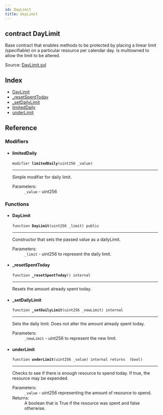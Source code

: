 ```yaml
---
id: DayLimit
title: DayLimit
---
```


<div class="contract-doc"><div class="contract"><h2 class="contract-header"><span class="contract-kind">contract</span> DayLimit</h2><p class="description">Base contract that enables methods to be protected by placing a linear limit (specifiable) on a particular resource per calendar day. Is multiowned to allow the limit to be altered.</p><div class="source">Source: <a href="https://github.com/OpenZeppelin/zeppelin-solidity/blob/v1.6.0/contracts/DayLimit.sol" target="_blank">DayLimit.sol</a></div></div><div class="index"><h2>Index</h2><ul><li><a href="DayLimit.html#DayLimit">DayLimit</a></li><li><a href="DayLimit.html#_resetSpentToday">_resetSpentToday</a></li><li><a href="DayLimit.html#_setDailyLimit">_setDailyLimit</a></li><li><a href="DayLimit.html#limitedDaily">limitedDaily</a></li><li><a href="DayLimit.html#underLimit">underLimit</a></li></ul></div><div class="reference"><h2>Reference</h2><div class="modifiers"><h3>Modifiers</h3><ul><li><div class="item modifier"><span id="limitedDaily" class="anchor-marker"></span><h4 class="name">limitedDaily</h4><div class="body"><code class="signature">modifier <strong>limitedDaily</strong><span>(uint256 _value) </span></code><hr/><div class="description"><p>Simple modifier for daily limit.</p></div><dl><dt><span class="label-parameters">Parameters:</span></dt><dd><div><code>_value</code> - uint256</div></dd></dl></div></div></li></ul></div><div class="functions"><h3>Functions</h3><ul><li><div class="item function"><span id="DayLimit" class="anchor-marker"></span><h4 class="name">DayLimit</h4><div class="body"><code class="signature">function <strong>DayLimit</strong><span>(uint256 _limit) </span><span>public </span></code><hr/><div class="description"><p>Constructor that sets the passed value as a dailyLimit.</p></div><dl><dt><span class="label-parameters">Parameters:</span></dt><dd><div><code>_limit</code> - uint256 to represent the daily limit.</div></dd></dl></div></div></li><li><div class="item function"><span id="_resetSpentToday" class="anchor-marker"></span><h4 class="name">_resetSpentToday</h4><div class="body"><code class="signature">function <strong>_resetSpentToday</strong><span>() </span><span>internal </span></code><hr/><div class="description"><p>Resets the amount already spent today.</p></div></div></div></li><li><div class="item function"><span id="_setDailyLimit" class="anchor-marker"></span><h4 class="name">_setDailyLimit</h4><div class="body"><code class="signature">function <strong>_setDailyLimit</strong><span>(uint256 _newLimit) </span><span>internal </span></code><hr/><div class="description"><p>Sets the daily limit. Does not alter the amount already spent today.</p></div><dl><dt><span class="label-parameters">Parameters:</span></dt><dd><div><code>_newLimit</code> - uint256 to represent the new limit.</div></dd></dl></div></div></li><li><div class="item function"><span id="underLimit" class="anchor-marker"></span><h4 class="name">underLimit</h4><div class="body"><code class="signature">function <strong>underLimit</strong><span>(uint256 _value) </span><span>internal </span><span>returns  (bool) </span></code><hr/><div class="description"><p>Checks to see if there is enough resource to spend today. If true, the resource may be expended.</p></div><dl><dt><span class="label-parameters">Parameters:</span></dt><dd><div><code>_value</code> - uint256 representing the amount of resource to spend.</div></dd><dt><span class="label-return">Returns:</span></dt><dd>A boolean that is True if the resource was spent and false otherwise.</dd></dl></div></div></li></ul></div></div></div>
